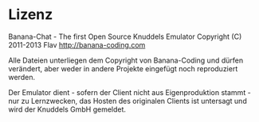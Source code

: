 Lizenz
======
Banana-Chat - The first Open Source Knuddels Emulator
Copyright (C) 2011-2013  Flav <http://banana-coding.com>

Alle Dateien unterliegen dem Copyright von Banana-Coding und
dürfen verändert, aber weder in andere Projekte eingefügt noch
reproduziert werden.

Der Emulator dient - sofern der Client nicht aus Eigenproduktion
stammt - nur zu Lernzwecken, das Hosten des originalen Clients
ist untersagt und wird der Knuddels GmbH gemeldet.